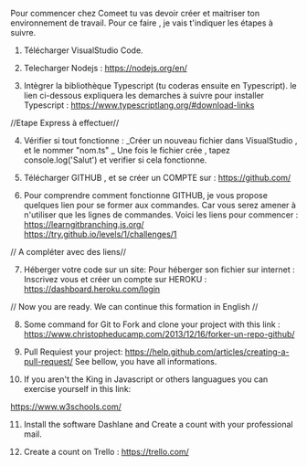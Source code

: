 Pour commencer chez Comeet tu vas devoir créer et maitriser ton environnement de travail. Pour ce faire , je vais t'indiquer les étapes à suivre.

1. Télécharger VisualStudio Code.

2. Telecharger Nodejs :
https://nodejs.org/en/

3. Intègrer la bibliothèque Typescript (tu coderas ensuite en Typescript).
le lien ci-dessous expliquera les demarches à suivre pour installer Typescript : 
https://www.typescriptlang.org/#download-links

//Etape Express à effectuer//

4. Vérifier si tout fonctionne : 
_Créer un nouveau fichier dans VisualStudio , et le nommer "nom.ts"
_ Une fois le fichier crée , tapez console.log('Salut') et verifier si cela fonctionne.

5. Télécharger GITHUB , et se créer un COMPTE sur :
https://github.com/

6. Pour comprendre comment fonctionne GITHUB, je vous propose quelques lien pour se former aux commandes. Car vous serez amener à n'utiliser que les lignes de commandes.
Voici les liens pour commencer :
https://learngitbranching.js.org/
https://try.github.io/levels/1/challenges/1

// A compléter avec des liens//

7. Héberger votre code sur un site: 
Pour héberger son fichier sur internet : Inscrivez vous et créer un compte sur HEROKU :
https://dashboard.heroku.com/login

// Now you are ready. We can continue this formation in English //

8. Some command for Git to Fork and clone your project with this link : 
https://www.christopheducamp.com/2013/12/16/forker-un-repo-github/

9. Pull Requiest your project:
https://help.github.com/articles/creating-a-pull-request/ 
See bellow, you have all informations. 

10. If you aren't the King in Javascript or others languagues you can exercise yourself in this link:

https://www.w3schools.com/ 

11. Install the software Dashlane and Create a count with your professional mail.

12. Create a count on Trello :
https://trello.com/





